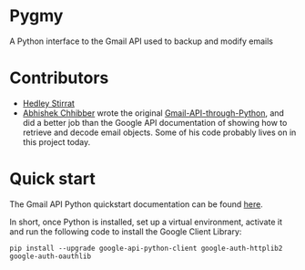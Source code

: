 # Pygmy

A Python interface to the Gmail API used to backup and modify emails

# Contributors
- [Hedley Stirrat](https://github.com/heds1)
- [Abhishek Chhibber](https://github.com/abhishekchhibber) wrote the original [Gmail-API-through-Python](https://github.com/abhishekchhibber/Gmail-Api-through-Python), and did a better job than the Google API documentation of showing how to retrieve and decode email objects. Some of his code probably lives on in this project today.

# Quick start
The Gmail API Python quickstart documentation can be found [here](https://developers.google.com/gmail/api/quickstart/python).

In short, once Python is installed,  set up a virtual environment, activate it and
run the following code to install the Google Client Library:

```
pip install --upgrade google-api-python-client google-auth-httplib2 google-auth-oauthlib
```

